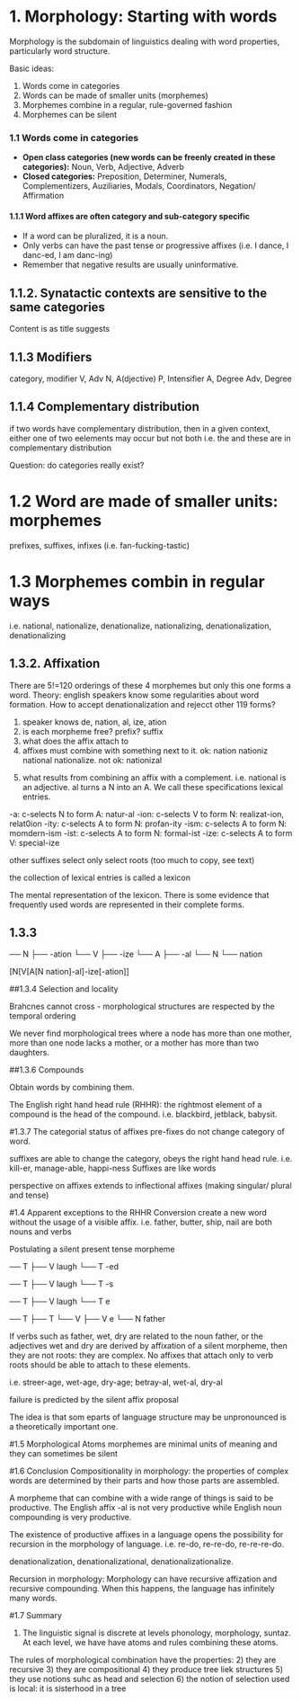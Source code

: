 # 1. Morphology: Starting with words

Morphology is the subdomain of linguistics dealing with word properties, particularly word structure.

Basic ideas:
1. Words come in categories
2. Words can be made of smaller units (morphemes)
3. Morphemes combine in a regular, rule-governed fashion
4. Morphemes can be silent

### 1.1 Words come in categories

* **Open class categories (new words can be freenly created in these categories):** Noun, Verb, Adjective, Adverb
* **Closed categories:** Preposition, Determiner, Numerals, Complementizers, Auziliaries, Modals, Coordinators, Negation/ Affirmation

#### 1.1.1 Word affixes are often category and sub-category specific
* If a word can be pluralized, it is a noun.
* Only verbs can have the past tense or progressive affixes (i.e. I dance, I danc-ed, I am danc-ing)
* Remember that negative results are usually uninformative.

## 1.1.2. Synatactic contexts are sensitive to the same categories

Content is as title suggests

## 1.1.3 Modifiers

category, modifier
V, Adv
N, A(djective)
P, Intensifier
A, Degree
Adv, Degree

## 1.1.4 Complementary distribution
if two words have complementary distribution, then in a given context, either one of two eelements may occur but not both
i.e. the and these are in complementary distribution

Question: do categories really exist?

# 1.2 Word are made of smaller units: morphemes

prefixes, suffixes, infixes (i.e. fan-fucking-tastic)

# 1.3 Morphemes combin in regular ways
i.e. national, nationalize, denationalize, nationalizing, denationalization, denationalizing

## 1.3.2. Affixation
There are 5!=120 orderings of these 4 morphemes but only this one forms a word. Theory: english speakers know some regularities about word formation.
How to accept denationalization and rejecct other 119 forms?
1) speaker knows de, nation, al, ize, ation
2) is each morpheme free? prefix? suffix
3) what does the affix attach to
4) affixes must combine with something next to it. ok: nation nationiz national nationalize. not ok: nationizal
5. what results from combining an affix with a complement. i.e. national is an adjective. al turns a N into an A.
We call these specifications lexical entries.

-a: c-selects N to form A: natur-al
-ion: c-selects V to form N: realizat-ion, relat0ion
-ity: c-selects A to form N: profan-ity
-ism: c-selects A to form N: momdern-ism
-ist: c-selects A to form N: formal-ist
-ize: c-selects A to form V: special-ize

other suffixes select only select roots (too much to copy, see text)

the collection of lexical entries is called a lexicon

The mental representation of the lexicon. There is some evidence that frequently used words are represented in their complete forms.

## 1.3.3 

── N
   ├── -ation
   └── V
       ├── -ize
       └── A
           ├── -al
           └── N
               └── nation

[N[V[A[N nation]-al]-ize[-ation]]

##1.3.4 Selection and locality

Brahcnes cannot cross - morphological structures are respected by the temporal ordering

We never find morphological trees where a node has more than one mother, more than one node lacks a mother, or a mother has more than two daughters.

##1.3.6 Compounds

Obtain words by combining them.

The English right hand head rule (RHHR): the rightmost element of a compound is the head of the compound. i.e. blackbird, jetblack, babysit.

#1.3.7 The categorial status of affixes
pre-fixes do not change category of word.

suffixes are able to change the category, obeys the right hand head rule. i.e. kill-er, manage-able, happi-ness
Suffixes are like words

perspective on affixes extends to inflectional affixes (making singular/ plural and tense)

#1.4 Apparent exceptions to the RHHR
Conversion create a new word without the usage of a visible affix.
i.e. father, butter, ship, nail are both nouns and verbs

Postulating a silent present tense morpheme

── T
   ├── V laugh
   └── T -ed

── T
   ├── V laugh
   └── T -s

── T
   ├── V laugh
   └── T e

── T
   ├── T
   └── V
       ├── V e
       └── N father

If verbs such as father, wet, dry are related to the noun father, or the adjectives wet and dry are derived by affixation of a silent morpheme, then they are not roots: they are complex.
No affixes that attach only to verb roots should be able to attach to these elements.

i.e. streer-age, wet-age, dry-age; betray-al, wet-al, dry-al

failure is predicted by the silent affix proposal

The idea is that som eparts of language structure may be unpronounced is a theoretically important one.

#1.5 Morphological Atoms
morphemes are minimal units of meaning and they can sometimes be silent

#1.6 Conclusion
Compositionality in morphology: the properties of complex words are determined by their parts and how those parts are assembled.

A morpheme that can combine with a wide range of things is said to be productive. The English affix -al is not very productive while English noun compounding is very productive.

The existence of productive affixes in a language opens the possibility for recursion in the morphology of language. i.e. re-do, re-re-do, re-re-re-do.

denationalization, denationalizational, denationalizationalize.

Recursion in morphology: Morphology can have recursive affization and recursive compounding. When this happens, the language has infinitely many words.

#1.7 Summary
1) The linguistic signal is discrete at levels phonology, morphology, suntaz. At each level, we have have atoms and rules combining these atoms.

The rules of morphological combination have the properties:
2) they are recursive
3) they are compositional
4) they produce tree liek structures
5) they use notions suhc as head and selection
6) the notion of selection used is local: it is sisterhood in a tree
